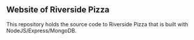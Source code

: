 ## Website of Riverside Pizza
This repository holds the source code to Riverside Pizza that is built with
NodeJS/Express/MongoDB.